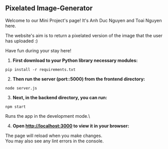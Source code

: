 ## **Pixelated Image-Generator**

Welcome to our Mini Project's page! It's Anh Duc Nguyen and Toai Nguyen here.

The website's aim is to return a pixelated version of the image that the user has uploaded :)

Have fun during your stay here!

1) **First download to your Python library necessary modules:**

`pip install -r requirements.txt`

2) **Then run the server (port::5000) from the frontend directory:**

`node server.js`

3) **Next, in the backend directory, you can run:**

`npm start`

Runs the app in the development mode.\

4) **Open [http://localhost:3000](http://localhost:3000) to view it in your browser:**

The page will reload when you make changes.\
You may also see any lint errors in the console.
